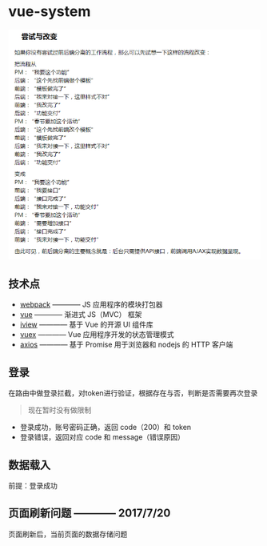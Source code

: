 # vue-system

![为什么要推这套框架](./src/assets/img/why.png)


## 技术点
* [webpack](https://doc.webpack-china.org/)  ———— JS 应用程序的模块打包器
* [vue](https://cn.vuejs.org/) ———— 渐进式 JS（MVC） 框架
* [iview](https://www.iviewui.com/) ———— 基于 Vue 的开源 UI 组件库
* [vuex](https://vuex.vuejs.org/zh-cn/intro.html) ———— Vue 应用程序开发的状态管理模式
* [axios](https://www.kancloud.cn/yunye/axios/234845) ———— 基于 Promise 用于浏览器和 nodejs 的 HTTP 客户端

## 登录
在路由中做登录拦截，对token进行验证，根据存在与否，判断是否需要再次登录
> 现在暂时没有做限制

* 登录成功，账号密码正确，返回 code（200）和 token
* 登录错误，返回对应 code 和 message（错误原因）

## 数据载入
前提：登录成功

## 页面刷新问题 ———— 2017/7/20
页面刷新后，当前页面的数据存储问题